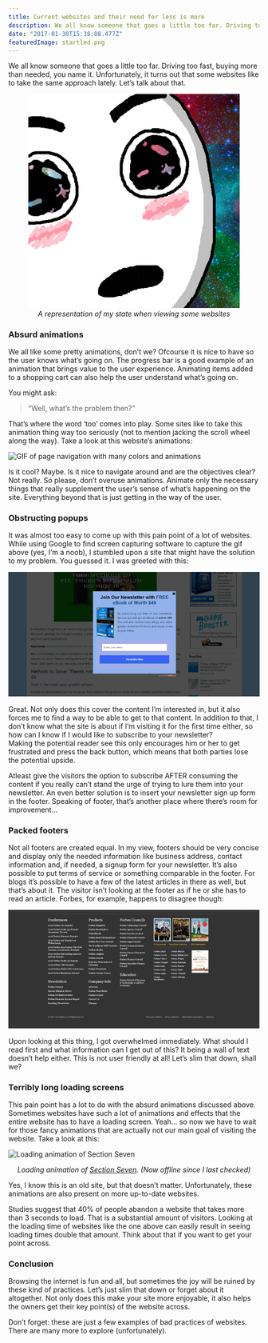 ```yaml
---
title: Current websites and their need for less is more
description: We all know someone that goes a little too far. Driving too fast, buying more than needed, you name it. Unfortunately, it turns out that some websites like to take the same approach lately.
date: "2017-01-30T15:38:08.477Z"
featuredImage: startled.png
---
```


We all know someone that goes a little too far. Driving too fast, buying more than needed, you name it. Unfortunately, it turns out that some websites like to take the same approach lately. Let’s talk about that.

<figure style="text-align: center;">
  <img src="./startled.gif" alt="drawing of startled character with flashing colors all over" />

  <figcaption style="text-align: center;">
    <em>A representation of my state when viewing some websites</em>
  </figcaption>
</figure>

### Absurd animations

We all like some pretty animations, don’t we? Ofcourse it is nice to have so the user knows what’s going on. The progress bar is a good example of an animation that brings value to the user experience. Animating items added to a shopping cart can also help the user understand what’s going on.

You might ask:

> “Well, what’s the problem then?”

That’s where the word ‘too’ comes into play. Some sites like to take this animation thing way too seriously (not to mention jacking the scroll wheel along the way). Take a look at this website’s animations:

![GIF of page navigation with many colors and animations](try_more.gif)

Is it cool? Maybe. Is it nice to navigate around and are the objectives clear? Not really. So please, don’t overuse animations. Animate only the necessary things that really supplement the user’s sense of what’s happening on the site. Everything beyond that is just getting in the way of the user.

### Obstructing popups

It was almost too easy to come up with this pain point of a lot of websites. While using Google to find screen capturing software to capture the gif above (yes, I’m a noob), I stumbled upon a site that might have the solution to my problem. You guessed it. I was greeted with this:

![screen filling popup asking to sign up to newsletter](./popup.png)

Great. Not only does this cover the content I’m interested in, but it also forces me to find a way to be able to get to that content. In addition to that, I don’t know what the site is about if I’m visiting it for the first time either, so how can I know if I would like to subscribe to your newsletter?  
Making the potential reader see this only encourages him or her to get frustrated and press the back button, which means that both parties lose the potential upside.

Atleast give the visitors the option to subscribe AFTER consuming the content if you really can’t stand the urge of trying to lure them into your newsletter. An even better solution is to insert your newsletter sign up form in the footer. Speaking of footer, that’s another place where there’s room for improvement…

### Packed footers

Not all footers are created equal. In my view, footers should be very concise and display only the needed information like business address, contact information and, if needed, a signup form for your newsletter. It’s also possible to put terms of service or something comparable in the footer. For blogs it’s possible to have a few of the latest articles in there as well, but that’s about it. The visitor isn’t looking at the footer as if he or she has to read an article. Forbes, for example, happens to disagree though:

![footer filled with information like conferences, products etcetera](./footer.png)

Upon looking at this thing, I got overwhelmed immediately. What should I read first and what information can I get out of this? It being a wall of text doesn’t help either. This is not user friendly at all! Let’s slim that down, shall we?

### Terribly long loading screens

This pain point has a lot to do with the absurd animations discussed above. Sometimes websites have such a lot of animations and effects that the entire website has to have a loading screen. Yeah… so now we have to wait for those fancy animations that are actually not our main goal of visiting the website. Take a look at this:

![Loading animation of Section Seven](./section_seven.gif)

<p style="text-align: center;"><em>Loading animation of <a href="http://sectionseven.com/index2.html">Section Seven</a>. (Now offline since I last checked)</em></p>

Yes, I know this is an old site, but that doesn’t matter. Unfortunately, these animations are also present on more up-to-date websites.

Studies suggest that 40% of people abandon a website that takes more than 3 seconds to load. That is a substantial amount of visitors. Looking at the loading time of websites like the one above can easily result in seeing loading times double that amount. Think about that if you want to get your point across.

### Conclusion

Browsing the internet is fun and all, but sometimes the joy will be ruined by these kind of practices. Let’s just slim that down or forget about it altogether. Not only does this make your site more enjoyable, it also helps the owners get their key point(s) of the website across.

Don’t forget: these are just a few examples of bad practices of websites. There are many more to explore (unfortunately).
